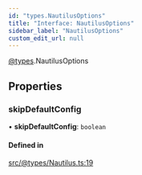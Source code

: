```yaml
---
id: "types.NautilusOptions"
title: "Interface: NautilusOptions"
sidebar_label: "NautilusOptions"
custom_edit_url: null
---
```


[@types](../modules/types.md).NautilusOptions

## Properties

### skipDefaultConfig

• **skipDefaultConfig**: `boolean`

#### Defined in

[src/@types/Nautilus.ts:19](https://github.com/deltaDAO/nautilus/blob/493dbf5/src/@types/Nautilus.ts#L19)
